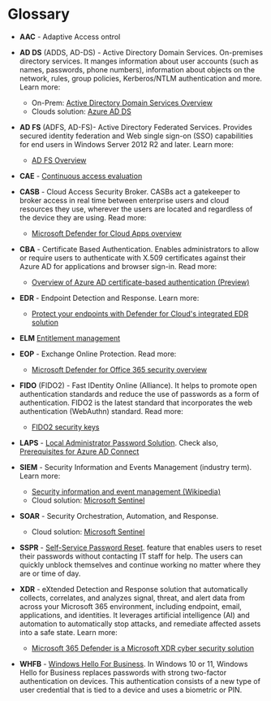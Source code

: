 # Glossary

- **AAC** - Adaptive Access ontrol
- **AD DS** (ADDS, AD-DS) - Active Directory Domain Services. On-premises directory services. It manges information about user accounts (such as names, passwords, phone numbers), information about objects on the network, rules, group policies, Kerberos/NTLM authentication and more.  Learn more:
  - On-Prem: [Active Directory Domain Services Overview](https://docs.microsoft.com/windows-server/identity/ad-ds/get-started/virtual-dc/active-directory-domain-services-overview)
  - Clouds solution: [Azure AD DS](https://docs.microsoft.com/azure/active-directory-domain-services/overview)

- **AD FS** (ADFS, AD-FS)- Active Directory Federated Services. Provides secured identity federation and Web single sign-on (SSO) capabilities for end users in Windows Server 2012 R2 and later. Learn more:
  - [AD FS Overview](https://docs.microsoft.com/windows-server/identity/ad-fs/ad-fs-overview)

- **CAE** - [Continuous access evaluation](https://docs.microsoft.com/azure/active-directory/conditional-access/concept-continuous-access-evaluation)

- **CASB** - Cloud Access Security Broker. CASBs act a gatekeeper to broker access in real time between enterprise users and cloud resources they use, wherever the users are located and regardless of the device they are using. Read more:
  - [Microsoft Defender for Cloud Apps overview](https://docs.microsoft.com/defender-cloud-apps/what-is-defender-for-cloud-apps#what-is-a-casb)

- **CBA** - Certificate Based Authentication. Enables administrators to allow or require users to authenticate with X.509 certificates against their Azure AD for applications and browser sign-in. Read more:
  - [Overview of Azure AD certificate-based authentication (Preview)](https://docs.microsoft.com/azure/active-directory/authentication/concept-certificate-based-authentication)

- **EDR** - Endpoint Detection and Response. Learn more:
  - [Protect your endpoints with Defender for Cloud's integrated EDR solution](https://docs.microsoft.com/azure/defender-for-cloud/integration-defender-for-endpoint)

- **ELM** [Entitlement management](./governance.md)

- **EOP** - Exchange Online Protection. Read more:
  - [Microsoft Defender for Office 365 security overview](https://docs.microsoft.com/microsoft-365/security/office-365-security/overview)

- **FIDO** (FIDO2)  - Fast IDentity Online (Alliance). It helps to promote open authentication standards and reduce the use of passwords as a form of authentication. FIDO2 is the latest standard that incorporates the web authentication (WebAuthn) standard. Read more:
  - [FIDO2 security keys](https://docs.microsoft.com/azure/active-directory/authentication/concept-authentication-passwordless#fido2-security-keys)

- **LAPS** - [Local Administrator Password Solution](https://support.microsoft.com/topic/microsoft-security-advisory-local-administrator-password-solution-laps-now-available-may-1-2015-404369c3-ea1e-80ff-1e14-5caafb832f53). Check also, [Prerequisites for Azure AD Connect](https://docs.microsoft.com/azure/active-directory/hybrid/how-to-connect-install-prerequisites)

- **SIEM** - Security Information and Events Management (industry term). Learn more:
  - [Security information and event management (Wikipedia)](https://en.wikipedia.org/wiki/Security_information_and_event_management)
  - Cloud solution: [Microsoft Sentinel](https://docs.microsoft.com/azure/sentinel/overview)

- **SOAR** - Security Orchestration, Automation, and Response. 
  - Cloud solution: [Microsoft Sentinel](https://docs.microsoft.com/azure/sentinel/overview)

- **SSPR** - [Self-Service Password Reset](https://docs.microsoft.com/azure/active-directory/authentication/howto-sspr-deployment). feature that enables users to reset their passwords without contacting IT staff for help. The users can quickly unblock themselves and continue working no matter where they are or time of day. 

- **XDR** - eXtended Detection and Response solution that automatically collects, correlates, and analyzes signal, threat, and alert data from across your Microsoft 365 environment, including endpoint, email, applications, and identities. It leverages artificial intelligence (AI) and automation to automatically stop attacks, and remediate affected assets into a safe state. Learn more:
    
  - [Microsoft 365 Defender is a Microsoft XDR cyber security solution](https://docs.microsoft.com/microsoft-365/security/defender/eval-overview#microsoft-365-defender-is-a-microsoft-xdr-cyber-security-solution)

- **WHFB** - [Windows Hello For Business](https://docs.microsoft.com/windows/security/identity-protection/hello-for-business/hello-overview). In Windows 10 or 11, Windows Hello for Business replaces passwords with strong two-factor authentication on devices. This authentication consists of a new type of user credential that is tied to a device and uses a biometric or PIN. 